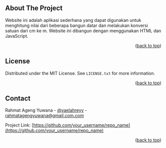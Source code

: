 

<!-- ABOUT THE PROJECT -->
## About The Project


Website ini adalah aplikasi sederhana yang dapat digunakan untuk menghitung nilai dari beberapa bangun datar dan melakukan konversi satuan dari cm ke m. Website ini dibangun dengan menggunakan HTML dan JavaScript.

<p align="right">(<a href="#readme-top">back to top</a>)</p>





<!-- LICENSE -->
## License

Distributed under the MIT License. See `LICENSE.txt` for more information.

<p align="right">(<a href="#readme-top">back to top</a>)</p>



<!-- CONTACT -->
## Contact

Rahmat Ageng Yuwana - [@yaelahreyy](https://www.instagram.com/yaelahreyy/) - rahmatagengyuwana@gmail.com.com

Project Link: [https://github.com/your_username/repo_name](https://github.com/your_username/repo_name)

<p align="right">(<a href="#readme-top">back to top</a>)</p>

